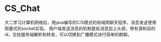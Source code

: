 # CS_Chat
大二学习计算机网络后，用java编写的C/S模式的局域网聊天程序，消息发送使用阻塞式的socket实现。
用户端发送消息的机制是给消息加上头部，带有源和目的id，交给服务端解析和转发，可以切换到广播模式进行简单的群聊。
